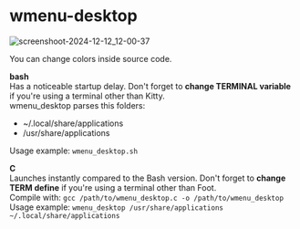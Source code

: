 # wmenu-desktop
![screenshoot-2024-12-12_12-00-37](https://github.com/user-attachments/assets/cbecb04f-8c80-453d-9e74-28257a2b65ee)

You can change colors inside source code.

**bash**  
Has a noticeable startup delay. Don't forget to **change TERMINAL variable** if you're using a terminal other than Kitty.  
wmenu_desktop parses this folders:  
- ~/.local/share/applications  
- /usr/share/applications

Usage example: ```wmenu_desktop.sh```  

**C**  
Launches instantly compared to the Bash version. Don't forget to **change TERM define** if you're using a terminal other than Foot.  
Compile with: ```gcc /path/to/wmenu_desktop.c -o /path/to/wmenu_desktop```  
Usage example: ```wmenu_desktop /usr/share/applications ~/.local/share/applications```
